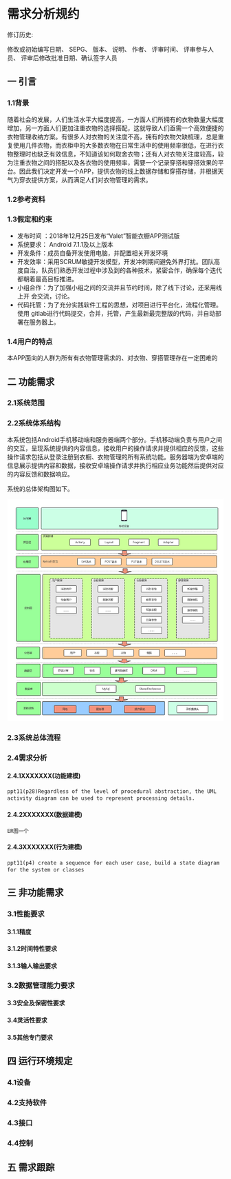 # 需求分析规约



修订历史:

修改或初始编写日期、 SEPG、 版本、 说明、 作者、 评审时间、 评审参与人员、 评审后修改批准日期、确认签字人员





## 一 引言

### 1.1背景

随着社会的发展，人们生活水平大幅度提高，一方面人们所拥有的衣物数量大幅度增加，另一方面人们更加注重衣物的选择搭配，这就导致人们亟需一个高效便捷的衣物管理收纳方案。有很多人对衣物的关注度不高，拥有的衣物欠缺梳理，总是重复使用几件衣物，而衣柜中的大多数衣物在日常生活中的使用频率很低，在进行衣物整理时也缺乏有效信息，不知道该如何取舍衣物；还有人对衣物关注度较高，较为注重衣物之间的搭配以及各衣物的使用频率，需要一个记录穿搭和穿搭效果的平台。因此我们决定开发一个APP，提供衣物的线上数据存储和穿搭存储，并根据天气为穿衣提供方案，从而满足人们对衣物管理的需求。

### 1.2参考资料 

### 1.3假定和约束 

- 发布时间 ：2018年12月25日发布“Valet”智能衣橱APP测试版 
- 系统要求： Android 7.1.1及以上版本 
- 开发条件：成员自备开发使用电脑，并配置相关开发环境 
- 开发效率：采用SCRUM敏捷开发模型，开发冲刺期间避免外界打扰。团队高度自治，队员们熟悉开发过程中涉及到的各种技术，紧密合作，确保每个迭代都朝着最高目标推进。
- 小组合作：为了加强小组之间的交流并且节约时间，除了线下讨论，还采用线上开 会交流，讨论。 
- 代码托管：为了充分实践软件工程的思想，对项目进行平台化，流程化管理。使用 gitlab进行代码提交，合并，托管，产生最新最完整版的代码，并自动部署在服务器上。 

### 1.4用户的特点 

本APP面向的人群为所有有衣物管理需求的、对衣物、穿搭管理存在一定困难的

## 二 功能需求

### 2.1系统范围 

### 2.2系统体系结构

本系统包括Android手机移动端和服务器端两个部分。手机移动端负责与用户之间的交互，呈现系统提供的内容信息，接收用户的操作请求并提供相应的反馈，这些操作请求包括从登录注册到衣橱、衣物管理的所有系统功能。服务器端为安卓端的信息展示提供内容和数据，接收安卓端操作请求并执行相应业务功能然后提供对应的内容反馈和数据响应。

系统的总体架构图如下。

![系统架构图](Diagrams/ArchitectureDiagrams/系统架构图.png)



### 2.3系统总体流程

### 2.4需求分析

#### 2.4.1XXXXXXX(功能建模)

```
ppt11(p28)Regardless of the level of procedural abstraction, the UML activity diagram can be used to represent processing details.
```



#### 2.4.2XXXXXXX(数据建模)

```
ER图一个
```



#### 2.4.3XXXXXXX(行为建模)

```
ppt11(p4) create a sequence for each user case, build a state diagram for the system or classes
```



## 三 非功能需求

### 3.1性能要求

#### 3.1.1精度

#### 3.1.2时间特性要求

#### 3.1.3输人输出要求

### 3.2数据管理能力要求

#### 3.3安全及保密性要求

#### 3.4灵活性要求

#### 3.5其他专门要求

## 四 运行环境规定

### 4.1设备

### 4.2支持软件

### 4.3接口

### 4.4控制

## 五 需求跟踪

